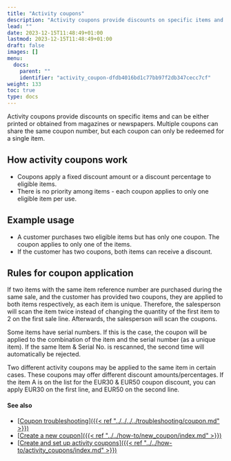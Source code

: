 ```yaml
---
title: "Activity coupons"
description: "Activity coupons provide discounts on specific items and can be either printed or obtained from magazines or newspapers. Multiple coupons can share the same coupon number, but each coupon can only be redeemed for a single item."
lead: ""
date: 2023-12-15T11:48:49+01:00
lastmod: 2023-12-15T11:48:49+01:00
draft: false
images: []
menu:
  docs:
    parent: ""
    identifier: "activity_coupon-dfdb4016bd1c77bb97f2db347cecc7cf"
weight: 133
toc: true
type: docs
---
```


Activity coupons provide discounts on specific items and can be either printed or obtained from magazines or newspapers. Multiple coupons can share the same coupon number, but each coupon can only be redeemed for a single item.

## How activity coupons work

- Coupons apply a fixed discount amount or a discount percentage to eligible items.
- There is no priority among items - each coupon applies to only one eligible item per use. 

## Example usage

- A customer purchases two eligible items but has only one coupon. The coupon applies to only one of the items.
- If the customer has two coupons, both items can receive a discount. 

## Rules for coupon application

If two items with the same item reference number are purchased during the same sale, and the customer has provided two coupons, they are applied to both items respectively, as each item is unique. Therefore, the salesperson will scan the item twice instead of changing the quantity of the first item to 2 on the first sale line. Afterwards, the salesperson will scan the coupons.

Some items have serial numbers. If this is the case, the coupon will be applied to the combination of the item and the serial number (as a unique item). If the same Item & Serial No. is rescanned, the second time will automatically be rejected.

Two different activity coupons may be applied to the same item in certain cases. These coupons may offer different discount amounts/percentages. If the item A is on the list for the EUR30 & EUR50 coupon discount, you can apply EUR30 on the first line, and EUR50 on the second line.

#### See also

- [<ins>Coupon troubleshooting<ins>]({{< ref "../../../../troubleshooting/coupon.md" >}})
- [<ins>Create a new coupon<ins>]({{< ref "../../how-to/new_coupon/index.md" >}})
- [<ins>Create and set up activity coupons<ins>]({{< ref "../../how-to/activity_coupons/index.md" >}})